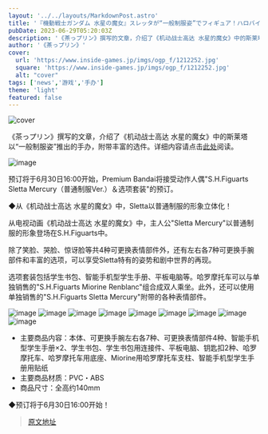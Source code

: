 ```yaml
---
layout: '../../layouts/MarkdownPost.astro'
title: '『機動戦士ガンダム 水星の魔女』スレッタが“一般制服姿”でフィギュア！ハロバイクら豊富なオプションも付属'
pubDate: 2023-06-29T05:20:03Z
description: '《茶っプリン》撰写的文章，介绍了《机动战士高达 水星的魔女》中的斯莱塔以“一般制服姿”推出的手办，附带丰富的选件。'
author: '《茶っプリン》'
cover:
  url: 'https://www.inside-games.jp/imgs/ogp_f/1212252.jpg'
  square: 'https://www.inside-games.jp/imgs/ogp_f/1212252.jpg'
  alt: "cover"
tags: ['news','游戏','手办']
theme: 'light'
featured: false
---
```


![cover](https://www.inside-games.jp/imgs/ogp_f/1212252.jpg)

《茶っプリン》撰写的文章，介绍了《机动战士高达 水星的魔女》中的斯莱塔以“一般制服姿”推出的手办，附带丰富的选件。详细内容请点击[此处](https://www.inside-games.jp/article/2023/06/29/146889.html)阅读。

![image](https://www.inside-games.jp/imgs/zoom/1212242.jpg)

预订将于6月30日16:00开始，Premium Bandai将接受动作人偶"S.H.Figuarts Sletta Mercury（普通制服Ver.）＆选项套装"的预订。

◆从《机动战士高达 水星的魔女》中，Sletta以普通制服的形象立体化！

从电视动画《机动战士高达 水星的魔女》中，主人公"Sletta Mercury"以普通制服的形象登场在S.H.Figuarts中。

除了笑脸、哭脸、惊讶脸等共4种可更换表情部件外，还有左右各7种可更换手腕部件和丰富的选项，可以享受Sletta特有的姿势和剧中世界的再现。

选项套装包括学生书包、智能手机型学生手册、平板电脑等。哈罗摩托车可以与单独销售的"S.H.Figuarts Miorine Renblanc"组合成双人乘坐。此外，还可以使用单独销售的"S.H.Figuarts Sletta Mercury"附带的各种表情部件。

![image](https://www.inside-games.jp/imgs/zoom/1212244.jpg)
![image](https://www.inside-games.jp/imgs/zoom/1212245.jpg)
![image](https://www.inside-games.jp/imgs/zoom/1212246.jpg)
![image](https://www.inside-games.jp/imgs/zoom/1212247.jpg)
![image](https://www.inside-games.jp/imgs/zoom/1212248.jpg)
![image](https://www.inside-games.jp/imgs/zoom/1212249.jpg)
![image](https://www.inside-games.jp/imgs/zoom/1212250.jpg)
![image](https://www.inside-games.jp/imgs/zoom/1212251.jpg)
![image](https://www.inside-games.jp/imgs/zoom/1212243.jpg)

- 主要商品内容：本体、可更换手腕左右各7种、可更换表情部件4种、智能手机型学生手册×2、学生书包、学生书包用连接件、平板电脑、钥匙扣2种、哈罗摩托车、哈罗摩托车用底座、Miorine用哈罗摩托车支柱、智能手机型学生手册用贴纸
- 主要商品材质：PVC・ABS
- 商品尺寸：全高约140mm

◆预订将于6月30日16:00开始！

>[原文地址](https://www.inside-games.jp/article/2023/06/29/146889.html)  